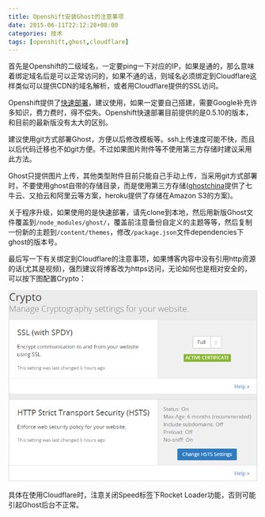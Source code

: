```yaml
---
title: Openshift安装Ghost的注意事项
date: 2015-06-11T22:12:28+08:00
categories: 技术
tags: [openshift,ghost,cloudflare]
---
```


首先是Openshift的二级域名，一定要ping一下对应的IP，如果是通的，那么意味着绑定域名后是可以正常访问的，如果不通的话，则域名必须绑定到Cloudflare这样类似可以提供CDN的域名解析，或者用Cloudflare提供的SSL访问。

Openshift提供了[快速部署](https://github.com/openshift-quickstart/openshift-ghost-quickstart)，建议使用，如果一定要自己搭建，需要Google补充许多知识，费力费时，得不偿失。Openshift快速部署目前提供的是0.5.10的版本，和目前的最新版没有太大的区别。

建议使用git方式部署Ghost，方便以后修改模板等。ssh上传速度可能不快，而且以后代码迁移也不如git方便。不过如果图片附件等不使用第三方存储时建议采用此方法。<!--more-->

Ghost只提供图片上传，其他类型附件目前只能自己手动上传，当采用git方式部署时，不要使用ghost自带的存储目录，而是使用第三方存储([ghostchina](http://www.ghostchina.com/)提供了七牛云、又拍云和阿里云等方案，heroku提供了存储在Amazon S3的方案)。

关于程序升级，如果使用的是快速部署，请先clone到本地，然后用新版Ghost文件覆盖到`/node_modules/ghost/`，覆盖前注意备份自定义的主题等等，然后复制一份新的主题到`/content/themes`，修改`/package.json`文件dependencies下ghost的版本号。

最后写一下有关绑定到Cloudflare的注意事项，如果博客内容中没有引用http资源的话(尤其是视频)，强烈建议将博客改为https访问，无论如何也是相对安全的，可以按下图配置Crypto：

![](/uploads/2015/06/cloudflare-crypto.png)

具体在使用Cloudflare时，注意关闭Speed标签下Rocket Loader功能，否则可能引起Ghost后台不正常。
